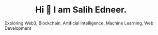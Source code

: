 <center><h1> Hi 👋 I am Salih Edneer. </h1></center>
Exploring Web3, Blockchain, Artificial Intelligence, Machine Learning, Web Development
